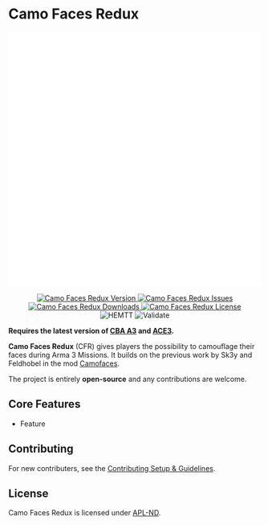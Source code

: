 # Camo Faces Redux

![Camo Faces Redux Logo](https://github.com/Andx667/CamoFacesRedux/blob/main/logo_cfr.png)

<p align="center">
    <a href="https://github.com/Andx667/CamoFacesRedux/releases/latest">
        <img src="https://img.shields.io/badge/Version-0.0.0-blue?style=flat-square" alt="Camo Faces Redux Version">
    </a>
    <a href="https://github.com/Andx667/CamoFacesRedux/issues">
        <img src="https://img.shields.io/github/issues-raw/Andx667/CamoFacesRedux.svg?style=flat-square&label=Issues" alt="Camo Faces Redux Issues">
    </a>
    <a href="https://steamcommunity.com/sharedfiles/filedetails/?id=MOD_ID">
        <img src="https://img.shields.io/steam/downloads/MOD_ID.svg?style=flat-square&label=Downloads" alt="Camo Faces Redux Downloads">
    </a>
    <a href="https://github.com/Andx667/CamoFacesRedux/blob/main/LICENSE">
        <img src="https://img.shields.io/badge/License-APL ND-red?style=flat-square" alt="Camo Faces Redux License">
    </a>
    <br>
    <img src="https://img.shields.io/github/actions/workflow/status/Andx667/CamoFacesRedux/hemtt.yml?style=flat-square&label=HEMTT" alt="HEMTT">
    <img src="https://img.shields.io/github/actions/workflow/status/Andx667/CamoFacesRedux/arma.yml?style=flat-square&label=Validate" alt="Validate">
</p>

__Requires the latest version of [CBA A3](https://github.com/CBATeam/CBA_A3/releases/latest) and [ACE3](https://github.com/acemod/ACE3).__

__Camo Faces Redux__ (CFR) gives players the possibility to camouflage their faces during Arma 3 Missions. It builds on the previous work by Sk3y and Feldhobel in the mod [Camofaces](https://steamcommunity.com/sharedfiles/filedetails/?id=346665985&searchtext=camo+faces).

The project is entirely __open-source__ and any contributions are welcome.

## Core Features

- Feature

## Contributing

For new contributers, see the [Contributing Setup & Guidelines](./.github/CONTRIBUTING.md).

## License

Camo Faces Redux is licensed under [APL-ND](./LICENSE.md).
